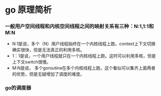 # go 原理简析

### 一般用户空间线程和内核空间线程之间的映射关系有三种：N:1,1:1和M:N
- N:1是说，多个（N）用户线程始终在一个内核线程上跑，context上下文切换确实很快，但是无法真正的利用多核。
- 1：1是说，一个用户线程就只在一个内核线程上跑，这时可以利用多核，但是上下文switch很慢。
- M:N是说， 多个goroutine在多个内核线程上跑，这个看似可以集齐上面两者的优势，但是无疑增加了调度的难度。

### go的调度器
